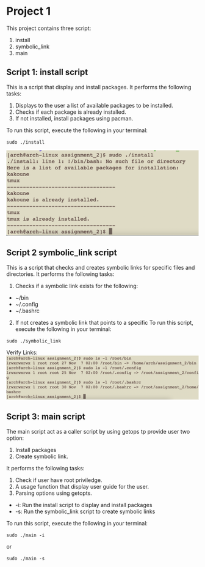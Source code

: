 # Project 1
This project contains three script:
1. install 
2. symbolic_link
3. main

## Script 1: install script
This is a script that display and install packages. It performs the following tasks:
1. Displays to the user a list of available packages to be installed.
2. Checks if each package is already installed.
3. If not installed, install packages using pacman.

To run this script, execute the following in your terminal:

```
sudo ./install
```

![install](assets/install_output.png)

## Script 2 symbolic_link script
This is a script that checks and creates symbolic links for specific files and directories. It performs the following tasks:
1. Checks if a symbolic link exists for the following:
 - ~/bin
 - ~/.config
 - ~/.bashrc
2. If not creates a symbolic link that points to a specific 
To run this script, execute the following in your terminal:
```
sudo ./symbolic_link
```
Verify Links:
![link](assets/verify_link.png)

## Script 3: main script
The main script act as a caller script by using getops tp provide user two option: 
1. Install packages 
2. Create symbolic link. 

It performs the following tasks:
1. Check if user have root priviledge.
2. A usage function that display user guide for the user.
3. Parsing options using getopts.
 - -i: Run the install script to display and install packages 
 - -s: Run the symbolic_link script to create symbolic links 

 To run this script, execute the following in your terminal:

 ```
 sudo ./main -i
 ```
 or

 ```
 sudo ./main -s

 ```